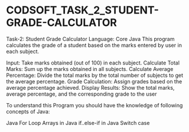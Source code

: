 # CODSOFT_TASK_2_STUDENT-GRADE-CALCULATOR
Task-2: Student Grade Calculator
Language: Core Java
This program calculates the grade of a student based on the marks entered by user in each subject.

Input: Take marks obtained (out of 100) in each subject.
Calculate Total Marks: Sum up the marks obtained in all subjects.
Calculate Average Percentage: Divide the total marks by the total number of subjects to get the
average percentage.
Grade Calculation: Assign grades based on the average percentage achieved.
Display Results: Show the total marks, average percentage, and the corresponding grade to the user

To understand this Program you should have the knowledge of following concepts of Java:

Java For Loop
Arrays in Java
if..else-if in Java
Switch case
